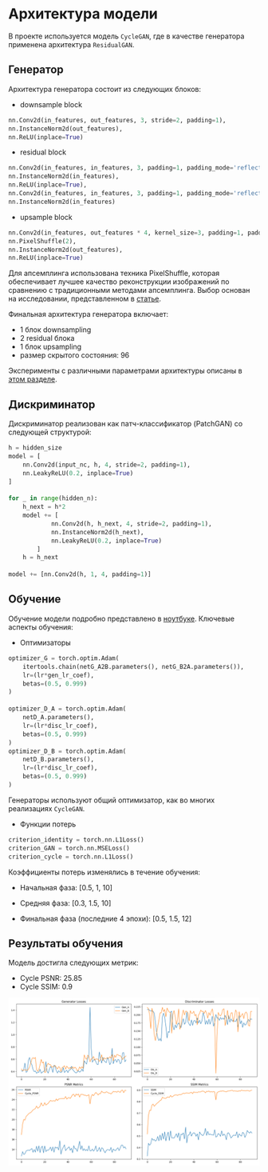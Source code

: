 # Архитектура модели 
В проекте используется модель `CycleGAN`, где в качестве генератора применена архитектура `ResidualGAN`.


## Генератор
Архитектура генератора состоит из следующих блоков:
- downsample block
```python
nn.Conv2d(in_features, out_features, 3, stride=2, padding=1),
nn.InstanceNorm2d(out_features),
nn.ReLU(inplace=True)
```
- residual block
```python
nn.Conv2d(in_features, in_features, 3, padding=1, padding_mode='reflect'),
nn.InstanceNorm2d(in_features),
nn.ReLU(inplace=True),
nn.Conv2d(in_features, in_features, 3, padding=1, padding_mode='reflect'),
nn.InstanceNorm2d(in_features)
``` 
- upsample block  
```python
nn.Conv2d(in_features, out_features * 4, kernel_size=3, padding=1, padding_mode='reflect'),
nn.PixelShuffle(2),
nn.InstanceNorm2d(out_features),
nn.ReLU(inplace=True)
```

Для апсемплинга использована техника PixelShuffle, которая обеспечивает лучшее качество реконструкции изображений по сравнению с традиционными методами апсемплинга. Выбор основан на исследовании, представленном в [статье](https://arxiv.org/pdf/1609.05158).

Финальная архитектура генератора включает:

- 1 блок downsampling
- 2 residual блока
- 1 блок upsampling
- размер скрытого состояния: 96 

Эксперименты с различными параметрами архитектуры описаны в [этом разделе](EXPERIMENTS.md).

## Дискриминатор
Дискриминатор реализован как патч-классификатор (PatchGAN) со следующей структурой:
```python
h = hidden_size
model = [   
    nn.Conv2d(input_nc, h, 4, stride=2, padding=1),
    nn.LeakyReLU(0.2, inplace=True) 
]

for _ in range(hidden_n):
    h_next = h*2
    model += [
            nn.Conv2d(h, h_next, 4, stride=2, padding=1),
            nn.InstanceNorm2d(h_next),
            nn.LeakyReLU(0.2, inplace=True)
        ]
    h = h_next

model += [nn.Conv2d(h, 1, 4, padding=1)]
```

## Обучение 
Обучение модели подробно представлено в [ноутбуке](../train/notebooks/train_CycleGAN.ipynb). Ключевые аспекты обучения:
- Оптимизаторы
```python
optimizer_G = torch.optim.Adam(
    itertools.chain(netG_A2B.parameters(), netG_B2A.parameters()),
    lr=(lr*gen_lr_coef), 
    betas=(0.5, 0.999)
)

optimizer_D_A = torch.optim.Adam(
    netD_A.parameters(), 
    lr=(lr*disc_lr_coef), 
    betas=(0.5, 0.999)
)
optimizer_D_B = torch.optim.Adam(
    netD_B.parameters(), 
    lr=(lr*disc_lr_coef), 
    betas=(0.5, 0.999)
)
```
Генераторы используют общий оптимизатор, как во многих реализациях `CycleGAN`.
- Функции потерь
```python
criterion_identity = torch.nn.L1Loss()
criterion_GAN = torch.nn.MSELoss()
criterion_cycle = torch.nn.L1Loss()
```
Коэффициенты потерь изменялись в течение обучения:

- Начальная фаза: [0.5, 1, 10]

- Средняя фаза: [0.3, 1.5, 10]

- Финальная фаза (последние 4 эпохи): [0.5, 1.5, 12]

## Результаты обучения
Модель достигла следующих метрик:

- Cycle PSNR: 25.85
- Cycle SSIM: 0.9
  
![](imgs/model2_metrics.png)

  
